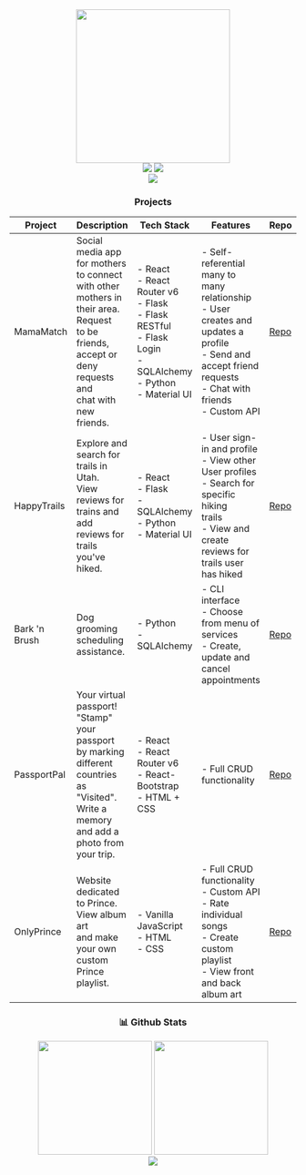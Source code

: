 <!-- ![White and Back Creative Marketing Agency Name Facebook Cover] -->
<div align="center">
<img src="https://github.com/sarahadean/sarahadean/assets/128323898/4ef67b26-a753-415c-b2e9-4a2218a0cd1c" height="270"/>
</div>


<div align="center">
  <img src="https://img.shields.io/badge/LinkedIn-0077B5?style=for-the-badge&logo=linkedin&logoColor=white" href="http://linkedin.com/in/sarah-a-dean/"/>
<img src="https://img.shields.io/badge/Medium-12100E?style=for-the-badge&logo=medium&logoColor=white" href="http://medium.com/@sarah.schmidtdean"/>
<!--   <img src="https://img.shields.io/badge/YouTube-FF0000?style=for-the-badge&logo=youtube&logoColor=white" /> -->
</div>

<div align="center">
<!--   <h>Languages</h2> -->
  <img src="https://skillicons.dev/icons?i=js,html,css,github,matlab,py,flask,react,vscode" />
</div>

<h3 align="center">Projects</h3>
<table class="tg">
<thead>
  <tr>
    <th class="tg-0pky">Project</th>
    <th class="tg-0pky">Description</th>
    <th class="tg-0pky">Tech Stack</th>
    <th class="tg-0pky">Features</th>
    <th class="tg-0pky">Repo</th>
    <th class="tg-0pky">Demo</th>
  </tr>
</thead>
<tbody>
  <tr>
    <td class="tg-0pky">MamaMatch</td>
    <td class="tg-0pky">Social media app for mothers to connect<br>with other mothers in their area. Request<br>to be friends, accept or deny requests and <br>chat with new friends. </td>
    <td class="tg-0pky">- React<br>- React Router v6<br>- Flask<br>- Flask RESTful<br>- Flask Login<br>- SQLAlchemy<br>- Python<br>- Material UI</td>
    <td class="tg-0pky">- Self-referential <br>many to many relationship<br>- User creates and<br>updates a profile<br>- Send and accept friend <br>requests<br>- Chat with friends<br>- Custom API</td>
    <td class="tg-0pky"><a href="https://github.com/sarahadean/capstone" target="_blank" rel="noopener noreferrer">Repo</a></td>
    <td class="tg-0pky">Demo <br>coming <br>soon!</td>
  </tr>
  <tr>
    <td class="tg-0pky">HappyTrails</td>
    <td class="tg-0pky">Explore and search for trails in Utah. <br>View reviews for trains and add reviews for <br>trails you've hiked. </td>
    <td class="tg-0pky">- React<br>- Flask<br>- SQLAlchemy<br>- Python<br>- Material UI</td>
    <td class="tg-0pky">- User sign-in and profile<br>- View other User profiles<br>- Search for specific hiking <br>trails<br>- View and create reviews for <br>trails user has hiked</td>
    <td class="tg-0pky"><a href="https://github.com/vcali02/Happy_Trails" target="_blank" rel="noopener noreferrer">Repo</a></td>
    <td class="tg-0pky">Demo <br>coming <br>soon!</td>
  </tr>
  <tr>
    <td class="tg-0pky">Bark 'n Brush</td>
    <td class="tg-0pky">Dog grooming scheduling assistance. </td>
    <td class="tg-0pky">- Python<br>- SQLAlchemy</td>
    <td class="tg-0pky">- CLI interface<br>- Choose from menu of services<br>- Create, update and cancel<br>appointments<br></td>
    <td class="tg-0pky"><a href="https://github.com/sarahadean/bark_n_brush_project" target="_blank" rel="noopener noreferrer">Repo</a></td>
    <td class="tg-0pky">Demo <br>coming <br>soon!</td>
  </tr>
  <tr>
    <td class="tg-0pky">PassportPal</td>
    <td class="tg-0pky">Your virtual passport! "Stamp" your passport<br>by marking different countries as "Visited".<br>Write a memory and add a photo from your trip. </td>
    <td class="tg-0pky">- React<br>- React Router v6<br>- React-Bootstrap<br>- HTML + CSS</td>
    <td class="tg-0pky">- Full CRUD functionality</td>
    <td class="tg-0pky"><a href="https://github.com/sarahadean/PassportPal" target="_blank" rel="noopener noreferrer">Repo</a></td>
    <td class="tg-0pky">Demo <br>coming <br>soon!</td>
  </tr>
  <tr>
    <td class="tg-0pky">OnlyPrince</td>
    <td class="tg-0pky">Website dedicated to Prince. View album art<br>and make your own custom Prince playlist. </td>
    <td class="tg-0pky">- Vanilla JavaScript<br>- HTML<br>- CSS</td>
    <td class="tg-0pky">- Full CRUD functionality<br>- Custom API<br>- Rate individual songs<br>- Create custom playlist<br>- View front and back album art</td>
    <td class="tg-0pky"><a href="https://github.com/sarahadean/Prince_Albums_Project" target="_blank" rel="noopener noreferrer">Repo</a></td>
    <td class="tg-0pky">Demo <br>coming <br>soon!</td>
  </tr>
</tbody>
</table>




<!-- <p><img align="center" src="https://github-readme-stats.vercel.app/api?username=sarahadean&show_icons=true&theme=shadow_blue" alt="sarahadean" /></p>
[![Top Langs](https://github-readme-stats.vercel.app/api/top-langs/?username=sarahadean&layout=donut)](https://github.com/sarahadean/github-readme-stats) -->

<h3 align="center">📊 Github Stats </h3>
<div align="center">
<img src="https://streak-stats.demolab.com?user=sarahadean&theme=nightowl" height="200px"/>
<img src="https://github-readme-stats.vercel.app/api/top-langs/?username=sarahadean&layout=compact&theme=nightowl" height="200px"/>  
</div>
<div align="center">
<img src="https://komarev.com/ghpvc/?username=sarahadean&color=blueviolet" />
<!-- ![](https://komarev.com/ghpvc/?username=sarahadean&color=blueviolet) -->
</div>



